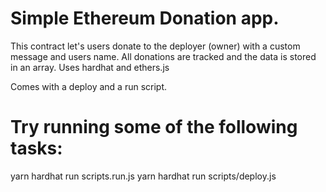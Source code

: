 # Simple Ethereum Donation app.

This contract let's users donate to the deployer (owner) with a custom message and users name. All donations are tracked and the data is stored in an array.
Uses hardhat and ethers.js

Comes with a deploy and a run script.

# Try running some of the following tasks:

yarn hardhat run scripts.run.js
yarn hardhat run scripts/deploy.js
